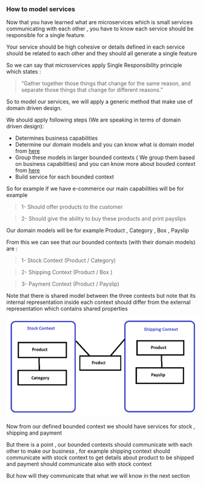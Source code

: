 
### How to model services
Now that you have learned what are microservices which is small services communicating with each other , you have to know each service should be responsible for a single feature.

Your service should be high cohesive or details defined in each service should be related to each other and they should all generate a single feature

So we can say that microservices apply Single Responsibility principle which states :

> “Gather together those things that change for the same reason, and separate those things that change for different reasons.”

So to model our services, we will apply a generic method that make use of domain driven design.

We should apply following steps (We are speaking in terms of domain driven design):

-   Determines business capabilities
-   Determine our domain models and you can know what is domain model from [here](https://martinfowler.com/eaaCatalog/domainModel.html) 
-   Group these models in larger bounded contexts ( We group them based on business capabilities) and you can know more about bouded context from [here](https://martinfowler.com/bliki/BoundedContext.html)
-   Build service for each bounded context

  

So for example if we have e-commerce our main capabilities will be for example

> 1- Should offer products to the customer

> 2- Should give the ability to buy these products and print payslips

Our domain models will be for example Product , Category , Box , Payslip  

From this we can see that our bounded contexts (with their domain models) are :

> 1- Stock Context (Product / Category)

> 2- Shipping Context (Product / Box )

> 3- Payment Context (Product / Payslip)

  

Note that there is shared model between the three contexts but note that its internal representation inside each context should differ from the external representation which contains shared properties

![img](images/chart.png)

Now from our defined bounded context we should have services for stock , shipping and payment

But there is a point , our bounded contexts should communicate with each other to make our business , for example shipping context should communicate with stock context to get details about product to be shipped and payment should communicate also with stock context

But how will they communicate that what we will know in the next section
